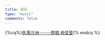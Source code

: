 ```yaml
---
title: 音乐
type: "music"
comments: false
---
```

{%cq%}[失落沙洲------原唱 徐佳莹](http://kg.qq.com/share.html?s=qOBlU5qtZjMQsq2e){% endcq %}
